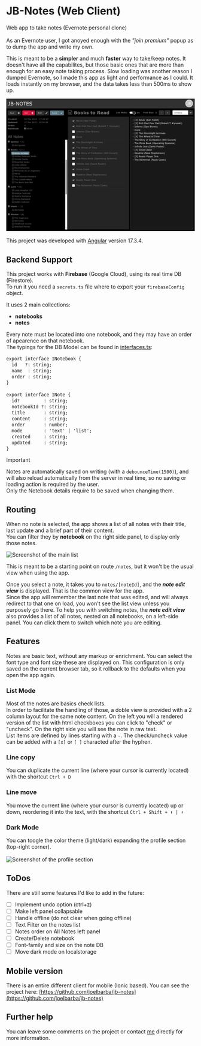 # JB-Notes (Web Client)

Web app to take notes (Evernote personal clone)<br/>
<br/>
As an Evernote user, I got anoyed enough with the _"join premium"_ popup as to dump the app and write my own.<br/>

This is meant to be a **simpler** and much **faster** way to take/keep notes. It doesn't have all the capabilites, but those basic ones that are more than enough for an easy note taking process.
Slow loading was another reason I dumped Evernote, so I made this app as light and performance as I could. It loads instantly on my browser, and the data takes less than 500ms to show up.<br/>


![Screenshot of a sample view of a note edit](./example.png)


This project was developed with [Angular](https://angular.dev/) version 17.3.4.


## Backend Support

This project works with **Firebase** (Google Cloud), using its real time DB (Firestore).<br/>
To run it you need a `secrets.ts` file where to export your `firebaseConfig` object. 
<!-- Example:
```
export const firebaseConfig = {
  apiKey: "iyoisdoifksd768sd76f87s8dgsfd87g987a9s8",
  authDomain: "jb-notes-8d78s.firebaseapp.com",
  projectId: "jb-notes-8d78s",
  storageBucket: "jb-notes-8d78s.appspot.com",
  messagingSenderId: "876876876878",
  appId: "1:876876876878:web:78as76a8s7d68a7sd68a7s",
  measurementId: "G-S8D7F98798"
};
``` -->

It uses 2 main collections:
- **notebooks**
- **notes**

Every note must be located into one notebook, and they may have an order of apearence on that notebook.<br/>
The typings for the DB Model can be found in [interfaces.ts](./src/app/core/common/interfaces.ts):
```
export interface INotebook {
  id   ?: string;
  name  : string;
  order : string;
}

export interface INote {
  id?         : string;
  notebookId ?: string;
  title       : string;
  content     : string;
  order       : number;
  mode        : 'text' | 'list';
  created     : string;
  updated     : string;
}
```
> [!IMPORTANT]
> Notes are automatically saved on writing (with a `debounceTime(1500)`), and will also reload automatically from the server in real time, so no saving or loading action is required by the user.<br/>
Only the Notebook details require to be saved when changing them.

## Routing
When no note is selected, the app shows a list of all notes with their title, last update and a brief part of their content.<br/>
You can filter they by **notebook** on the right side panel, to display only those notes.

![Screenshot of the main list](./list-sample.png)

This is meant to be a starting point on route `/notes`, but it won't be the usual view when using the app.

Once you select a note, it takes you to `notes/[noteId]`, and the **_note edit view_** is displayed. That is the common view for the app.<br/>
Since the app will remember the last note that was edited, and will always redirect to that one on load, you won't see the list view unless you purposely go there. To help you with switching notes, the **_note edit view_** also provides a list of all notes, nested on all notebooks, on a left-side panel. You can click them to switch which note you are editing.


## Features
Notes are basic text, without any markup or enrichment. You can select the font type and font size these are displayed on.
This configuration is only saved on the current browser tab, so it rollback to the defaults when you open the app again.

### List Mode
Most of the notes are basics check lists.<br/>
In order to facilitate the handling of those, a doble view is provided with a 2 column layout for the same note content. On the left you will a rendered version of the list with html checkboxes you can click to "check" or "uncheck". On the right side you will see the note in raw text.<br/>
List items are defined by lines starting with a `-`. The check/uncheck value can be added with a `[x]` or `[ ]` characted after the hyphen.

### Line copy
You can duplicate the current line (where your cursor is currently located) with the shortcut `Ctrl + D`

### Line move
You move the current line (where your cursor is currently located) up or down, reordering it into the text, with the shortcut `Ctrl + Shift + ⬆️ | ⬇️`

### Dark Mode
You can toogle the color theme (light/dark) expanding the profile section (top-right corner).<br/>
<br/>
![Screenshot of the profile section](./profile-sample.png)

## ToDos
There are still some features I'd like to add in the future:
- [ ] Implement undo option (ctrl+z)
- [ ] Make left panel collapsable
- [ ] Handle offline (do not clear when going offline)
- [ ] Text Filter on the notes list
- [ ] Notes order on All Notes left panel
- [ ] Create/Delete notebook
- [ ] Font-family and size on the note DB
- [ ] Move dark mode on localstorage

## Mobile version
There is an entire different client for mobile (Ionic based). You can see the project here: [https://github.com/joelbarba/jb-notes](https://github.com/joelbarba/jb-notes)

## Further help
You can leave some comments on the project or contact [me](mailto:joel.barba.vidal@gmail.com) directly for more information.